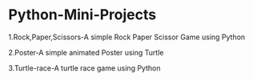 # Python-Mini-Projects
1.Rock,Paper,Scissors-A simple Rock Paper Scissor Game using Python

2.Poster-A simple animated Poster using Turtle

3.Turtle-race-A turtle race game using Python

